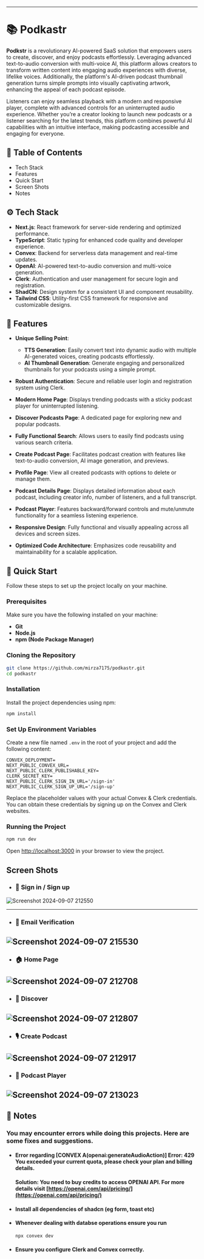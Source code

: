 
---
 
# 📚 Podkastr


**Podkstr** is a revolutionary AI-powered SaaS solution that empowers users to create, discover, and enjoy podcasts effortlessly. Leveraging advanced text-to-audio conversion with multi-voice AI, this platform allows creators to transform written content into engaging audio experiences with diverse, lifelike voices. Additionally, the platform's AI-driven podcast thumbnail generation turns simple prompts into visually captivating artwork, enhancing the appeal of each podcast episode.

Listeners can enjoy seamless playback with a modern and responsive player, complete with advanced controls for an uninterrupted audio experience. Whether you’re a creator looking to launch new podcasts or a listener searching for the latest trends, this platform combines powerful AI capabilities with an intuitive interface, making podcasting accessible and engaging for everyone.

## 📖 Table of Contents
- Tech Stack
- Features
- Quick Start
- Screen Shots
- Notes
  
## ⚙️ Tech Stack

- **Next.js**: React framework for server-side rendering and optimized performance.
- **TypeScript**: Static typing for enhanced code quality and developer experience.
- **Convex**: Backend for serverless data management and real-time updates.
- **OpenAI**: AI-powered text-to-audio conversion and multi-voice generation.
- **Clerk**: Authentication and user management for secure login and registration.
- **ShadCN**: Design system for a consistent UI and component reusability.
- **Tailwind CSS**: Utility-first CSS framework for responsive and customizable designs.

## 🔋 Features

- **Unique Selling Point**:  
  - **TTS Generation**: Easily convert text into dynamic audio with multiple AI-generated voices, creating podcasts effortlessly.
  - **AI Thumbnail Generation**: Generate engaging and personalized thumbnails for your podcasts using a simple prompt.

- **Robust Authentication**: Secure and reliable user login and registration system using Clerk.

- **Modern Home Page**: Displays trending podcasts with a sticky podcast player for uninterrupted listening.

- **Discover Podcasts Page**: A dedicated page for exploring new and popular podcasts.

- **Fully Functional Search**: Allows users to easily find podcasts using various search criteria.

- **Create Podcast Page**: Facilitates podcast creation with features like text-to-audio conversion, AI image generation, and previews.

- **Profile Page**: View all created podcasts with options to delete or manage them.

- **Podcast Details Page**: Displays detailed information about each podcast, including creator info, number of listeners, and a full transcript.

- **Podcast Player**: Features backward/forward controls and mute/unmute functionality for a seamless listening experience.

- **Responsive Design**: Fully functional and visually appealing across all devices and screen sizes.

- **Optimized Code Architecture**: Emphasizes code reusability and maintainability for a scalable application.

## 🚀 Quick Start

Follow these steps to set up the project locally on your machine.

### Prerequisites

Make sure you have the following installed on your machine:

- **Git**
- **Node.js**
- **npm (Node Package Manager)**

### Cloning the Repository

```bash
git clone https://github.com/mirza7175/podkastr.git
cd podkastr
```

### Installation

Install the project dependencies using npm:

```bash
npm install
```

### Set Up Environment Variables

Create a new file named `.env` in the root of your project and add the following content:

```env
CONVEX_DEPLOYMENT=
NEXT_PUBLIC_CONVEX_URL=
NEXT_PUBLIC_CLERK_PUBLISHABLE_KEY=
CLERK_SECRET_KEY=
NEXT_PUBLIC_CLERK_SIGN_IN_URL='/sign-in'
NEXT_PUBLIC_CLERK_SIGN_UP_URL='/sign-up'
```

Replace the placeholder values with your actual Convex & Clerk credentials. You can obtain these credentials by signing up on the Convex and Clerk websites.

### Running the Project

```bash
npm run dev
```

Open [http://localhost:3000](http://localhost:3000) in your browser to view the project.

## Screen Shots

- ### 🔑 Sign in / Sign up
![Screenshot 2024-09-07 212550](https://github.com/user-attachments/assets/2342f854-8622-41ad-a182-628e1723a5bb)

---
- ### 📧 Email Verification
![Screenshot 2024-09-07 215530](https://github.com/user-attachments/assets/dda41da9-c0fa-449d-88ac-8e4a4d03df62)
---
- ### 🏠 Home Page
![Screenshot 2024-09-07 212708](https://github.com/user-attachments/assets/5b0e643a-cf58-4bbc-8f87-e06fc10ae27e)
---
- ### 🧭 Discover
![Screenshot 2024-09-07 212807](https://github.com/user-attachments/assets/24421f5c-b1ee-4022-a16d-b6d389a85b5e)
---
- ### 🎙️ Create Podcast
![Screenshot 2024-09-07 212917](https://github.com/user-attachments/assets/16895b88-cff5-418e-a201-e193da9fcc06)
---
- ### 🎵 Podcast Player 
![Screenshot 2024-09-07 213023](https://github.com/user-attachments/assets/e080c5b3-3444-4fe6-b5ea-0b341ef3e48b)
---

## 📝 Notes

### You may encounter errors while doing this projects. Here are some fixes and suggestions.

- #### Error regarding [CONVEX A(openai:generateAudioAction)] Error: 429 You exceeded your current quota, please check your plan and billing details.
  #### Solution: You need to buy credits to access OPENAI API. For more details visit  [https://openai.com/api/pricing/](https://openai.com/api/pricing/)
- #### Install all dependencies of shadcn (eg form, toast etc)
- #### Whenever dealing with databse operations ensure you run
   ```bash
   npx convex dev
   ```
- #### Ensure you configure Clerk and Convex correctly.
